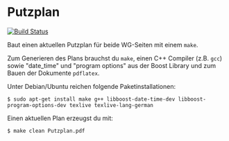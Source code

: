 # Putzplan
[![Build Status](https://travis-ci.org/Kruecke/Putzplan.svg?branch=master)](https://travis-ci.org/Kruecke/Putzplan)

Baut einen aktuellen Putzplan für beide WG-Seiten mit einem `make`.

Zum Generieren des Plans brauchst du `make`, einen C++ Compiler (z.B. `gcc`) sowie "date\_time" und "program options" aus der Boost Library und zum Bauen der Dokumente `pdflatex`.

Unter Debian/Ubuntu reichen folgende Paketinstallationen:
```
$ sudo apt-get install make g++ libboost-date-time-dev libboost-program-options-dev texlive texlive-lang-german
```

Einen aktuellen Plan erzeugst du mit:
```
$ make clean Putzplan.pdf
```
